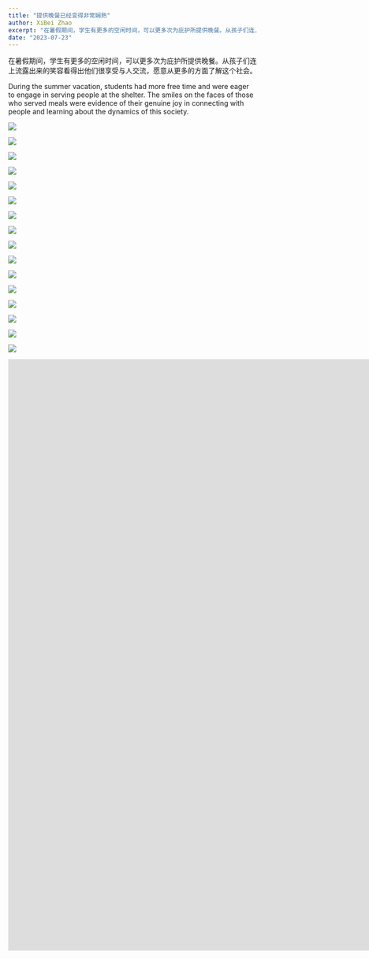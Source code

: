 ```yaml
---
title: "提供晚餐已经变得非常娴熟"
author: XiBei Zhao
excerpt: "在暑假期间，学生有更多的空闲时间，可以更多次为庇护所提供晚餐。从孩子们连上流露出来的笑容看得出他们很享受与人交流，愿意从更多的方面了解这个社会。"
date: "2023-07-23"
---
```


在暑假期间，学生有更多的空闲时间，可以更多次为庇护所提供晚餐。从孩子们连上流露出来的笑容看得出他们很享受与人交流，愿意从更多的方面了解这个社会。

During the summer vacation, students had more free time and were eager to engage in serving people at the shelter. The smiles on the faces of those who served meals were evidence of their genuine joy in connecting with people and learning about the dynamics of this society.

![](https://res.cloudinary.com/dhngj18do/image/upload/f_auto,q_auto/v1/images/363313716_271011685563921_7920108883084029868_n)

![](https://res.cloudinary.com/dhngj18do/image/upload/f_auto,q_auto/v1/images/363397182_271011848897238_2309424359077351627_n)

![](https://res.cloudinary.com/dhngj18do/image/upload/f_auto,q_auto/v1/images/363395028_271011755563914_4059903741505033870_n)

![](https://res.cloudinary.com/dhngj18do/image/upload/f_auto,q_auto/v1/images/363336202_271011698897253_282650751493669098_n)

![](https://res.cloudinary.com/dhngj18do/image/upload/f_auto,q_auto/v1/images/363299611_271011822230574_7223661751298660239_n)

![](https://res.cloudinary.com/dhngj18do/image/upload/f_auto,q_auto/v1/images/363414523_271011895563900_8653077431514318097_n)

![](https://res.cloudinary.com/dhngj18do/image/upload/f_auto,q_auto/v1/images/363406738_271011775563912_5423732391973115158_n)

![](https://res.cloudinary.com/dhngj18do/image/upload/f_auto,q_auto/v1/images/363386357_271011688897254_1470713012204016115_n)

![](https://res.cloudinary.com/dhngj18do/image/upload/f_auto,q_auto/v1/images/363367183_271011812230575_4185746466521980783_n)

![](https://res.cloudinary.com/dhngj18do/image/upload/f_auto,q_auto/v1/images/363395172_271016285563461_7009594705153028077_n)

![](https://res.cloudinary.com/dhngj18do/image/upload/f_auto,q_auto/v1/images/363439913_271016295563460_6023197325259514454_n)

![](https://res.cloudinary.com/dhngj18do/image/upload/f_auto,q_auto/v1/images/361636848_271016268896796_1838357600164874890_n)

![](https://res.cloudinary.com/dhngj18do/image/upload/f_auto,q_auto/v1/images/363407623_271016432230113_1098667809841425541_n)

![](https://res.cloudinary.com/dhngj18do/image/upload/f_auto,q_auto/v1/images/363439449_271016422230114_3267847838504112133_n)

![](https://res.cloudinary.com/dhngj18do/image/upload/f_auto,q_auto/v1/images/362236679_271016445563445_6583211432375672077_n)

![](https://res.cloudinary.com/dhngj18do/image/upload/f_auto,q_auto/v1/images/363391685_271016258896797_666145439372646760_n)

<iframe width="2135" height="1200" src="https://www.youtube.com/embed/YGPIxwgOrZQ" title="Reflection on Providing and Serving Meals at the Shelter" frameborder="0" allow="accelerometer; autoplay; clipboard-write; encrypted-media; gyroscope; picture-in-picture; web-share" allowfullscreen></iframe>
